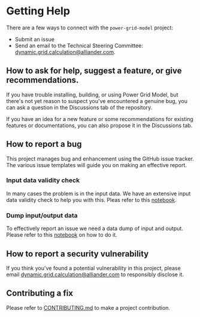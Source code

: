 <!--
SPDX-FileCopyrightText: 2022 Contributors to the Power Grid Model project <dynamic.grid.calculation@alliander.com>

SPDX-License-Identifier: MPL-2.0
-->

# Getting Help

There are a few ways to connect with the `power-grid-model` project:

* Submit an issue
* Send an email to the Technical Steering Committee: <dynamic.grid.calculation@alliander.com>.

## How to ask for help, suggest a feature, or give recommendations.

If you have trouble installing, building, or using Power Grid Model, 
but there's not yet reason to suspect you've encountered a genuine bug,
you can ask a question in the Discussions tab of the repository.

If you have an idea for a new feature or some recommendations for existing features or documentations, 
you can also propose it in the Discussions tab.

## How to report a bug

This project manages bug and enhancement using the GitHub issue tracker. 
The various issue templates will guide you on making an effective report.

### Input data validity check

In many cases the problem is in the input data. 
We have an extensive input data validity check to help you with this.
Pleas refer to this [notebook](examples/Validation%20Examples.ipynb).

### Dump input/output data

To effectively report an issue we need a data dump of input and output.
Please refer to this [notebook](examples/Make%20Test%20Dataset.ipynb) on how to do it.

## How to report a security vulnerability

If you think you've found a potential vulnerability in this project, please
email <dynamic.grid.calculation@alliander.com> to responsibly disclose it.

## Contributing a fix

Please refer to [CONTRIBUTING.md](CONTRIBUTING.md) to make a project contribution.
